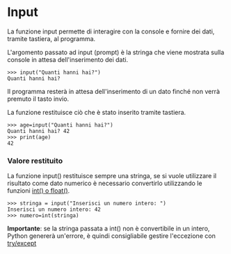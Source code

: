 # Input

La funzione input permette di interagire con la console e fornire dei dati, tramite tastiera, al programma.

L'argomento passato ad input (prompt) è la stringa che viene mostrata sulla console in attesa dell'inserimento dei dati.

    >>> input("Quanti hanni hai?")
    Quanti hanni hai?

Il programma resterà in attesa dell'inserimento di un dato finché non verrà premuto il tasto invio.

La funzione restituisce ciò che è stato inserito tramite tastiera.

    >>> age=input("Quanti hanni hai?")
    Quanti hanni hai? 42
    >>> print(age)
    42

### Valore restituito

La funzione input() restituisce sempre una stringa, se si vuole utilizzare il risultato come dato numerico è necessario convertirlo utilizzando le funzioni [int() o float()](Pyllole/Type_Number.md).

    >>> stringa = input("Inserisci un numero intero: ")                                  
    Inserisci un numero intero: 42
    >>> numero=int(stringa)
  
**Importante**: se la stringa passata a int() non è convertibile in un intero, Python genererà un'errore, è quindi consigliabile gestire l'eccezione con [try/except](Pyllole/Try_Except.md)
